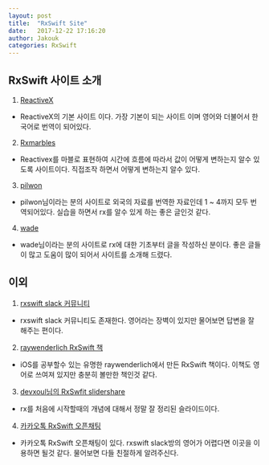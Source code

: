 ```yaml
---
layout: post
title:  "RxSwift Site"
date:   2017-12-22 17:16:20
author: Jakouk
categories: RxSwift
---
```


## RxSwift 사이트 소개 

1. [ReactiveX](http://reactivex.io)
 - ReactiveX의 기본 사이트 이다. 가장 기본이 되는 사이트 이며 영어와 더불어서 한국어로 번역이 되어있다.
 
2. [Rxmarbles](http://rxmarbles.com)
 - Reactivex를 마블로 표현하여 시간에 흐름에 따라서 값이 어떻게 변하는지 알수 있도록 사이트이다. 
  직접조작 하면서 어떻게 변하는지 알수 있다. 
  
3. [pilwon](https://pilgwon.github.io/blog/2017/09/26/RxSwift-By-Examples-1-The-Basics.html)
 - pilwon님이라는 분의 사이트로 외국의 자료를 번역한 자료인데 1 ~ 4까지 모두 번역되어있다. 실습을 하면서 rx를 알수 있게 하는 좋은 글인것 같다.
 
4. [wade](https://brunch.co.kr/@tilltue/2)
 - wade님이라는 분의 사이트로 rx에 대한 기초부터 글을 작성하신 분이다. 좋은 글들이 많고 도움이 많이 되어서 사이트를 소개해 드렸다. 
 

## 이외 

1. [rxswift slack 커뮤니티](https://rxswift.slack.com)
 - rxswift slack 커뮤니티도 존재한다. 영어라는 장벽이 있지만 물어보면 답변을 잘 해주는 편이다. 
 
2. [raywenderlich RxSwift 책](https://store.raywenderlich.com/products/rxswift?_ga=2.207441043.1642635043.1513921187-1620426128.1492580037)
 - iOS를 공부할수 있는 유명한 raywenderlich에서 만든 RxSwift 책이다. 이책도 영어로 쓰여져 있지만 충분히 볼만한 책인것 같다. 
 
3. [devxoul님의 RxSwfit slidershare](https://www.slideshare.net/devxoul/rxswift-81314827) 
- rx를 처음에 시작할때의 개념에 대해서 정말 잘 정리된 슬라이드이다. 

4. [카카오톡 RxSwift 오픈채팅](https://open.kakao.com/o/gl2YZjq)
- 카카오톡 RxSwift 오픈채팅이 있다. rxswift slack방의 영어가 어렵다면 이곳을 이용하면 될것 같다. 물어보면 다들 친절하게 알려주신다.   
